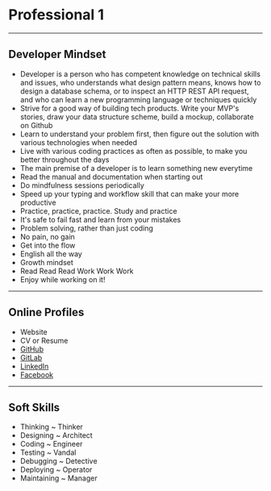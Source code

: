 # Professional 1

---

## Developer Mindset

* Developer is a person who has competent knowledge on technical skills and issues, who understands what design pattern means, knows how to design a database schema, or to inspect an HTTP REST API request, and who can learn a new programming language or techniques quickly
* Strive for a good way of building tech products. Write your MVP's stories, draw your data structure scheme, build a mockup, collaborate on Github
* Learn to understand your problem first, then figure out the solution with various technologies when needed
* Live with various coding practices as often as possible, to make you better throughout the days
* The main premise of a developer is to learn something new everytime
* Read the manual and documentation when starting out
* Do mindfulness sessions periodically
* Speed up your typing and workflow skill that can make your more productive
* Practice, practice, practice. Study and practice
* It's safe to fail fast and learn from your mistakes
* Problem solving, rather than just coding
* No pain, no gain
* Get into the flow
* English all the way
* Growth mindset
* Read Read Read Work Work Work
* Enjoy while working on it!

---

## Online Profiles

* Website
* CV or Resume
* [GitHub](https://github.com)
* [GitLab](https://gitlab.com)
* [LinkedIn](https://linkedin.com)
* [Facebook](https://facebook.com)

---

## Soft Skills

* Thinking ~ Thinker
* Designing ~ Architect
* Coding ~ Engineer
* Testing ~ Vandal
* Debugging ~ Detective
* Deploying ~ Operator
* Maintaining ~ Manager
